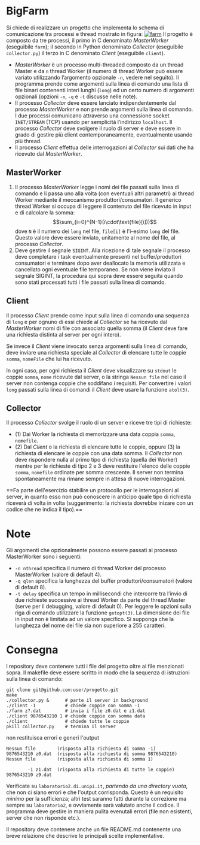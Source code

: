 # BigFarm
Si chiede di realizzare un progetto che implementa lo schema di comunicazione tra processi e thread mostrato in figura:
<a href="https://ibb.co/9ZTYMNM"><img src="https://i.ibb.co/41TNQ7Q/farm.png" alt="farm" border="0"></a>
Il progetto è composto da tre processi, il primo in C denominato _MasterWorker_ (eseguibile `farm`); il secondo in Python denominato _Collector_ (eseguibile `collector.py`) il terzo in C denominato _Client_ (eseguibile `client`).

- _MasterWorker_ è un processo multi-threaded composto da un thread Master e da `n` thread Worker (il numero di thread Worker può essere variato utilizzando l’argomento opzionale `-n`, vedere nel seguito). Il programma prende come argomenti sulla linea di comando una lista di file binari contenenti interi lunghi (`long`) ed un certo numero di argomenti opzionali (opzioni `-n`, `-q` e `-t` discusse nelle note).
- Il processo _Collector_ deve essere lanciato indipendentemente dal processo _MasterWorker_ e non prende argomenti sulla linea di comando. I due processi comunicano attraverso una connessione socket `INET/STREAM` (TCP) usando per semplicità l’indirizzo `localhost`. Il processo _Collector_ deve svolgere il ruolo di server e deve essere in grado di gestire più client contemporaneamente, eventualmente usando più thread.
- Il processo _Client_ effettua delle interrogazioni al _Collector_ sui dati che ha ricevuto dal _MasterWorker_.

## MasterWorker
1. Il processo _MasterWorker_ legge i nomi dei file passati sulla linea di comando e li passa uno alla volta (con eventuali altri parametri) ai thread Worker mediante il meccanismo produttori/consumatori. Il generico thread Worker si occupa di leggere il contenuto del file ricevuto in input e di calcolare la somma:
$$\sum_{i=0}^{N-1}(i\cdot\text{file}[i]))$$
	dove `N` è il numero dei `long` nel file, `file[i]` è l'i-esimo `long` del file. Questo valore deve essere inviato, unitamente al nome del file, al processo _Collector_.
2. Deve gestire il segnale `SIGINT`. Alla ricezione di tale segnale il processo deve completare i task eventualmente presenti nel buffer/produttori consumatori e terminare dopo aver deallocato la memoria utilizzata e cancellato ogni eventuale file temporaneo. Se non viene inviato il segnale SIGINT, la procedura qui sopra deve essere seguita quando sono stati processati tutti i file passati sulla linea di comando.
## Client
Il processo _Client_ prende come input sulla linea di comando una sequenza di `long` e per ognuno di essi chiede al _Collector_ se ha ricevuto dal _MasterWorker_ nomi di file con associato quella somma (il _Client_ deve fare una richiesta distinta al server per ogni intero). 

Se invece il _Client_ viene invocato senza argomenti sulla linea di comando, deve inviare una richiesta speciale al _Collector_ di elencare tutte le coppie `somma`, `nomeFile` che lui ha ricevuto. 

In ogni caso, per ogni richiesta il _Client_ deve visualizzare su `stdout` le coppie `somma`, `nome` ricevute dal server, o la stringa `Nessun file` nel caso il server non contenga coppie che soddifano i requisiti. Per convertire i valori `long` passati sulla linea di comandi il _Client_ deve usare la funzione `atol(3)`.

## Collector
Il processo _Collector_ svolge il ruolo di un server e riceve tre tipi di richieste: 
- (1) Dai Worker la richiesta di memorizzare una data coppia `somma`, `nomefile`.
- (2) Dal _Client_ o la richiesta di elencare tutte le coppie, oppure (3) la richiesta di elencare le coppie con una data somma. 
Il _Collector_ non deve rispondere nulla al primo tipo di richiesta (quella dei Worker) mentre per le richieste di tipo 2 e 3 deve restituire l'elenco delle coppie `somma`, `nomefile` ordinate per somma crescente. Il server non termina spontaneamente ma rimane sempre in attesa di nuove interrogazioni.

==Fa parte dell'esercizio stabilire un protocollo per le interrogazioni al server, in quanto esso non può conoscere in anticipo quale tipo di richiesta riceverà di volta in volta (suggerimento: la richiesta dovrebbe inizare con un codice che ne indica il tipo).==

# Note
Gli argomenti che opzionalmente possono essere passati al processo MasterWorker sono i seguenti:
-   `-n nthread` specifica il numero di thread Worker del processo MasterWorker (valore di default 4).
-   `-q qlen` specifica la lunghezza del buffer produttori/consumatori (valore di default 8).
-   `-t delay` specifica un tempo in millisecondi che intercorre tra l’invio di due richieste successive ai thread Worker da parte del thread Master (serve per il debugging, valore di default 0).
Per leggere le opzioni sulla riga di comando utilizzare la funzione `getopt(3)`.
La dimensione dei file in input non è limitata ad un valore specifico. Si supponga che la lunghezza del nome dei file sia non superiore a 255 caratteri.

# Consegna
l repository deve contenere tutti i file del progetto oltre ai file menzionati sopra. Il makefile deve essere scritto in modo che la sequenza di istruzioni sulla linea di comando:
```
git clone git@github.com:user/progetto.git
make
./collector.py &      # parte il server in background
./client -1           # chiede coppie con somma -1
./farm z?.dat         # invia i file z0.dat e z1.dat
./client 9876543210 1 # chiede coppie con somma data
./client              # chiede tutte le coppie 
pkill collector.py    # termina il server 
```
non restituisca errori e generi l'output
```
Nessun file        (risposta alla richiesta di somma -1)
9876543210 z0.dat  (risposta alla richiesta di somma 9876543210)
Nessun file        (risposta alla richiesta di somma 1)

        -1 z1.dat  (risposta alla richiesta di tutte le coppie)
9876543210 z9.dat
```
Verificate su `laboratorio2.di.unipi.it`, _partendo da una directory vuota_, che non ci siano errori e che l'output corrisponda. Questo è un requisito _minimo_ per la sufficienza; altri test saranno fatti durante la correzione ma sempre su `laboratorio2`, e ovviamente sarà valutato anche il codice. Il programma deve gestire in maniera pulita evenutali errori (file non esistenti, server che non risponde etc.).

Il repository deve contenere anche un file README.md contenente una breve relazione che descrive le principali scelte implementative.